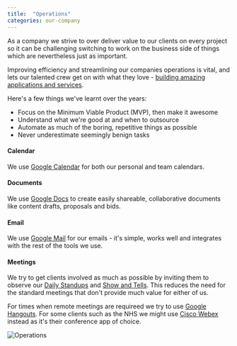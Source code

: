 ```yaml
---
title:  "Operations"
categories: our-company
---
```


As a company we strive to over deliver value to our clients on every project so it can be challenging switching to work on the business side of things which are nevertheless just as important.

Improving efficiency and streamlining our companies operations is vital, and lets our talented crew get on with what they love - [building amazing applications and services](http://vix.digital/our-work).

Here's a few things we've learnt over the years:
- Focus on the Minimum Viable Product (MVP), then make it awesome
- Understand what we're good at and when to outsource
- Automate as much of the boring, repetitive things as possible
- Never underestimate seemingly benign tasks

#### Calendar
We use [Google Calendar](https://calendar.google.com) for both our personal and team calendars.

#### Documents
We use [Google Docs](https://docs.google.com) to create easily shareable, collaborative documents like content drafts, proposals and bids.

#### Email
We use [Google Mail](https://mail.google.com) for our emails - it's simple, works well and integrates with the rest of the tools we use.

#### Meetings
We try to get clients involved as much as possible by inviting them to observe our [Daily Standups](/planning-and-communication/daily-standups) and [Show and Tells](/planning-and-communication/show-and-tells). This reduces the need for the standard meetings that don't provide much value for either of us.

For times when remote meetings are requireed we try to use [Google Hangouts](https://hangouts.google.com/). For some clients such as the NHS we might use [Cisco Webex](https://www.webex.co.uk/) instead as it's their conference app of choice.

![Operations](https://image.ibb.co/eeWixk/IMG_2462.jpg)
